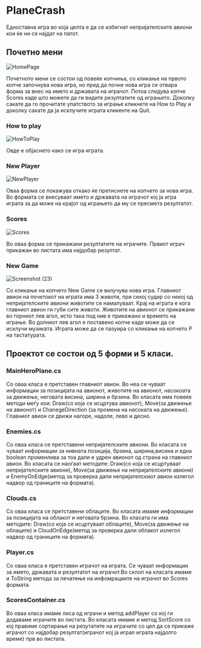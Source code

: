 # PlaneCrash

Eдноставна игра во која целта е да се избегнат непријателските авиони кои ќе ни се најдат на патот. 

## Почетно мени

![HomePage](https://user-images.githubusercontent.com/37666473/59066995-b099c580-88b0-11e9-98a3-373a22d5fde4.PNG)

Почетното мени се состои од повеќе копчиња, со кликање на првото копче започнува нова игра, но пред да почне нова игра се отвара форма за внес на името и државата на играчот. Потоа следува копче Scores каде што можете да ги видите резултатите од играњето. Доколку сакате да го прочитате упатството за играње кликнете на How to Play и доколку сакате да ја исклучите играта кликенте на Quit.

### How to play

![HowToPlay](https://user-images.githubusercontent.com/37666473/59067414-e25f5c00-88b1-11e9-8904-c204d1b279ed.PNG)

Овде е објаснето како се игра играта.

### New Player

![NewPlayer](https://user-images.githubusercontent.com/37666473/59067519-1dfa2600-88b2-11e9-8482-8ae882cf3234.PNG)

Оваа форма се покажува откако ќе претиснете на копчето за нова игра. Во формата се внесуваат името и државата на играчот кој ја игра играта за да може на крајот од играњето да му се пресмета резултатот.

### Scores

![Scores](https://user-images.githubusercontent.com/37666473/59119110-40dc1700-8952-11e9-871d-7c8fe40b7026.PNG)

Во оваа форма се прикажани резултатите на играчите. Првиот играч прикажан во листата има најдобар резултат.

### New Game

![Screenshot (23)](https://user-images.githubusercontent.com/37666473/59119434-18085180-8953-11e9-8c6a-e02a10bb6424.png)

Со кликање на копчето New Game се вклучува нова игра. Главниот авион на почетокот на играта има 3 животи, при секој судир со некој од непријателските авиони животите се намалуваат. Крај на играта е кога главниот авион ги губи сите животи. Животите на авионот се прикажани во горниот лев агол, исто така под нив е прикажано и времето на играње. Во долниот лев агол е поставено копче каде може да се исклучи музиката. Играта може да се пазуира со кликање на копчето P на тастатурата.

## Проектот се состои од 5 форми и 5 класи.

### MainHeroPlane.cs

Со оваа класа е претставен главниот авион. Во неа се чуваат информации за позицијата на авионот, животите на авионот, насокоата за движење, неговата висина, ширина и брзина.
Во класата има повеќе методи меѓу кои: Draw(со која се исцртува авионот), Move(за движење на авионот) и ChanegeDirection (за промена на насоката на движење). Главниот авион се движи нагоре, надоле, лево и десно. 

### Enemies.cs

Со оваа класа се претставени непријателските авиони. Во класата се чуваат информации за нивната позиција, брзина, ширина,висина и една boolean променлива за тоа дали е удрен авионот од страна на главниот авион. Во класата се наоѓаат методите: Draw(со која се исцртуваат непријателските авиони), Move(за движење на непријателските авиони) и EnemyOnEdge(метод за проверка дали непријателскиот авион излегол надвор од границите на формата).

### Clouds.cs

Со оваа класа се претставени облаците. Во класата имаме информации за позицијата на облакот и неговата брзина. Во класата ги има методите: Draw(со која се исцртуваат облаците), Move(за движење на облаците) и CloudOnEdge(метод за проверка дали облакот излегол надвор од границите на формата).

### Player.cs

Со оваа класа е претставен играчот на играта. Се чуваат информации за името, државата и резултатот на играчот.Во склоп на класата имаме и ToString метода за печатење на инфомрациите на играчот во Scores формата.

### ScoresContainer.cs

Во оваа класа имаме лиса од играчи и метод addPlayer со кој ги додаваме играчите во листата. Во класата имаме и метод SortScore со кој правиме сортирање на резутатите на играчите со цел да се прикаже играчот со најдобар резултат(играчот кој ја играл играта најдолго време) прв во листата.











